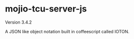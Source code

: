 # mojio-tcu-server-js
Version 3.4.2

A JSON like object notation built in coffeescript called IOTON.